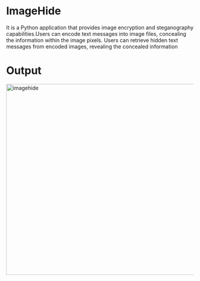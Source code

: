 # ImageHide
It is a Python application that provides image encryption and steganography capabilities.Users can encode text messages into image files, concealing the information within the image pixels. Users can retrieve hidden text messages from encoded images, revealing the concealed information
# Output

<img width="512" alt="imagehide" src="https://github.com/jaylaxmirathore0807/ImageHide/assets/122472010/48bdf874-32fc-4e00-9bdf-6c9701eb3472">
